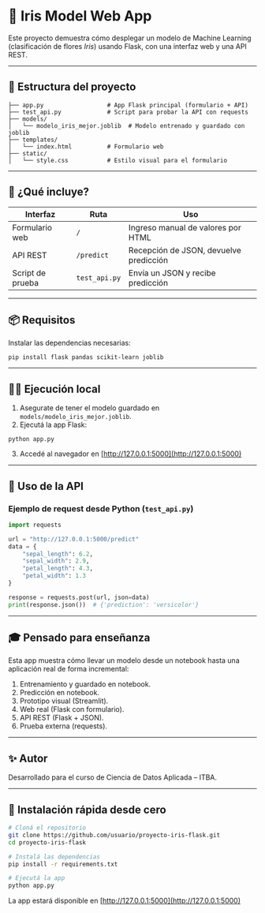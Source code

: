 
# 🧠 Iris Model Web App

Este proyecto demuestra cómo desplegar un modelo de Machine Learning (clasificación de flores *Iris*) usando Flask, con una interfaz web y una API REST.

---

## 🚀 Estructura del proyecto

```
├── app.py                  # App Flask principal (formulario + API)
├── test_api.py             # Script para probar la API con requests
├── models/
│   └── modelo_iris_mejor.joblib  # Modelo entrenado y guardado con joblib
├── templates/
│   └── index.html          # Formulario web
├── static/
│   └── style.css           # Estilo visual para el formulario
```

---

## 🧪 ¿Qué incluye?

| Interfaz         | Ruta           | Uso                                 |
|------------------|----------------|--------------------------------------|
| Formulario web   | `/`            | Ingreso manual de valores por HTML   |
| API REST         | `/predict`     | Recepción de JSON, devuelve predicción |
| Script de prueba | `test_api.py`  | Envía un JSON y recibe predicción    |

---

## 📦 Requisitos

Instalar las dependencias necesarias:

```
pip install flask pandas scikit-learn joblib
```

---

## 🧑‍💻 Ejecución local

1. Asegurate de tener el modelo guardado en `models/modelo_iris_mejor.joblib`.
2. Ejecutá la app Flask:

```
python app.py
```

3. Accedé al navegador en [http://127.0.0.1:5000](http://127.0.0.1:5000)

---

## 📡 Uso de la API

### Ejemplo de request desde Python (`test_api.py`)

```python
import requests

url = "http://127.0.0.1:5000/predict"
data = {
    "sepal_length": 6.2,
    "sepal_width": 2.9,
    "petal_length": 4.3,
    "petal_width": 1.3
}

response = requests.post(url, json=data)
print(response.json())  # {'prediction': 'versicolor'}
```

---

## 🎓 Pensado para enseñanza

Esta app muestra cómo llevar un modelo desde un notebook hasta una aplicación real de forma incremental:

1. Entrenamiento y guardado en notebook.
2. Predicción en notebook.
3. Prototipo visual (Streamlit).
4. Web real (Flask con formulario).
5. API REST (Flask + JSON).
6. Prueba externa (requests).

---

## ✨ Autor

Desarrollado para el curso de Ciencia de Datos Aplicada – ITBA.


---

## 🔁 Instalación rápida desde cero

```bash
# Cloná el repositorio
git clone https://github.com/usuario/proyecto-iris-flask.git
cd proyecto-iris-flask

# Instalá las dependencias
pip install -r requirements.txt

# Ejecutá la app
python app.py
```

La app estará disponible en [http://127.0.0.1:5000](http://127.0.0.1:5000)
